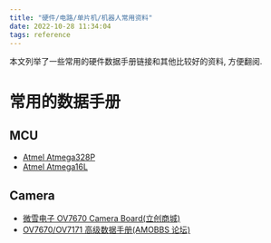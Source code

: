 ```yaml
---
title: "硬件/电路/单片机/机器人常用资料"
date: 2022-10-28 11:34:04
tags: reference
---
```


本文列举了一些常用的硬件数据手册链接和其他比较好的资料, 方便翻阅.

# 常用的数据手册

<!--more-->

## MCU

- [Atmel Atmega328P](https://ww1.microchip.com/downloads/en/DeviceDoc/Atmel-7810-Automotive-Microcontrollers-ATmega328P_Datasheet.pdf)
- [Atmel Atmega16L](https://ww1.microchip.com/downloads/en/DeviceDoc/doc2466.pdf)

## Camera

- [微雪电子 OV7670 Camera Board(立创商城)](https://datasheet.lcsc.com/lcsc/1912111437_Waveshare-OV7670-Camera-Board--B_C359963.pdf)
- [OV7670/OV7171 高级数据手册(AMOBBS 论坛)](https://d1.amobbs.com/bbs_upload782111/files_19/ourdev_489771.pdf)
